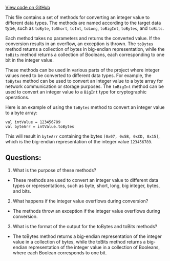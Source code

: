 [View code on GitHub](sigmastate-interpreterhttps://github.com/ScorexFoundation/sigmastate-interpreter/docs/spec/generated/Int_methods.tex)

This file contains a set of methods for converting an integer value to different data types. The methods are named according to the target data type, such as `toByte`, `toShort`, `toInt`, `toLong`, `toBigInt`, `toBytes`, and `toBits`. 

Each method takes no parameters and returns the converted value. If the conversion results in an overflow, an exception is thrown. The `toBytes` method returns a collection of bytes in big-endian representation, while the `toBits` method returns a collection of Booleans, each corresponding to one bit in the integer value.

These methods can be used in various parts of the project where integer values need to be converted to different data types. For example, the `toBytes` method can be used to convert an integer value to a byte array for network communication or storage purposes. The `toBigInt` method can be used to convert an integer value to a `BigInt` type for cryptographic operations.

Here is an example of using the `toBytes` method to convert an integer value to a byte array:

```
val intValue = 123456789
val byteArr = intValue.toBytes
```

This will result in `byteArr` containing the bytes `[0x07, 0x5B, 0xCD, 0x15]`, which is the big-endian representation of the integer value `123456789`.
## Questions: 
 1. What is the purpose of these methods?
- These methods are used to convert an integer value to different data types or representations, such as byte, short, long, big integer, bytes, and bits.

2. What happens if the integer value overflows during conversion?
- The methods throw an exception if the integer value overflows during conversion.

3. What is the format of the output for the toBytes and toBits methods?
- The toBytes method returns a big-endian representation of the integer value in a collection of bytes, while the toBits method returns a big-endian representation of the integer value in a collection of Booleans, where each Boolean corresponds to one bit.